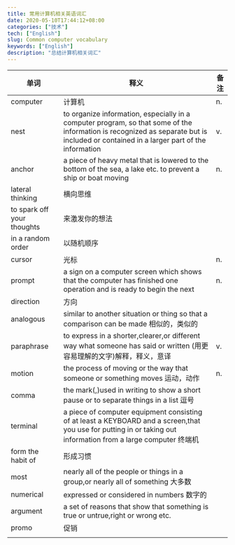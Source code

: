 ```yaml
---
title: 常用计算机相关英语词汇
date: 2020-05-10T17:44:12+08:00
categories: ["技术"]
tech: ["English"]
slug: Common computer vocabulary
keywords: ["English"]
description: "总结计算机相关词汇" 
---
```


| 单词                       | 释义                                                         | 备注 |
| -------------------------- | ------------------------------------------------------------ | ---- |
| computer                   | 计算机                                                       | n.   |
| nest                       | to organize information, especially in a computer program, so that some of the information is recognized as separate but is included or contained in a larger part of the information | v.   |
| anchor                     | a piece of heavy metal that is lowered to the bottom of the sea, a lake etc. to prevent a ship or boat moving | n.   |
| lateral thinking           | 横向思维                                                     |      |
| to spark off your thoughts | 来激发你的想法                                               |      |
| in a random order          | 以随机顺序                                                   |      |
| cursor                     | 光标                                                         | n.   |
| prompt                     | a sign on a computer screen which shows that the computer has finished one operation and is ready to begin the next | n.   |
| direction                  | 方向                                                         |      |
| analogous                  | similar to another situation or thing so that a comparison can be made 相似的，类似的 |      |
| paraphrase                 | to express in a shorter,clearer,or different way what someone has said or written (用更容易理解的文字)解释，释义，意译 | v.   |
| motion                     | the process of moving or the way that someone or something moves 运动，动作 | n.   |
| comma                      | the mark(,)used in writing to show a short pause or to separate things in a list 逗号 |      |
| terminal                   | a piece of computer equipment consisting of at least a KEYBOARD and a screen,that you use for putting in or taking out information from a large computer 终端机 |      |
| form the habit of          | 形成习惯                                                     |      |
| most                       | nearly all of the people or things in a group,or nearly all of something 大多数 |      |
| numerical                  | expressed or considered in numbers 数字的                    |      |
| argument                   | a set of reasons that show that something is true or untrue,right or wrong etc. |      |
| promo                      | 促销                                                         |      |
|                            |                                                              |      |

